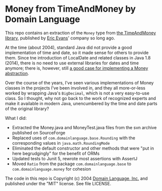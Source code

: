 
# Money from TimeAndMoney by Domain Language

This repo contains an extraction of the `Money` type from [the TimeAndMoney library](https://timeandmoney.sourceforge.net/), 
published by [Eric Evans](https://www.linkedin.com/in/ericevansddd/)' company so long ago.

At the time (about 2004), standard Java did not provide a good implementation of time and date, 
so it made sense for others to provide them.  Since tne introduction
of LocalDate and related classes in Java 1.8 (2014), there is no need to use external libraries
for dates and time anymore; there is, however, still [a good case for implementing a Money abstraction](https://hilton.org.uk/blog/money-data-type).

Over the course of the years, I've seen various implementations of Money classes in the projects
I've been involved in, and they all more-or-less worked by wrapping Java's `BigDecimal`, which is 
not a very easy-to-use class.  So I thought, why not go back to the work of recognized experts and 
make it available in modern Java, unencumbered by the time and date parts of the original library?

What I did:
* Extracted the Money.java and MoneyTest.java files from the svn archive published on SourceForge
* Replaced uses of `com.domainlanguage.base.Rounding` with the corresponding values in `java.math.RoundingMode`
* Eliminated the default constructor and other methods that were "put in here begrudgingly" for the benefit of ORMs
* Updated tests to Junit 5, rewrote most assertions with AssertJ
* Moved `Ratio` from the package `com.domainlanguage.base` to `com.domainlanguage.money` for cohesion

The code in this repo is Copyright (c) 2004 [Domain Language, Inc.](http://domainlanguage.com) and
published under the "MIT" license. See file LICENSE. 

